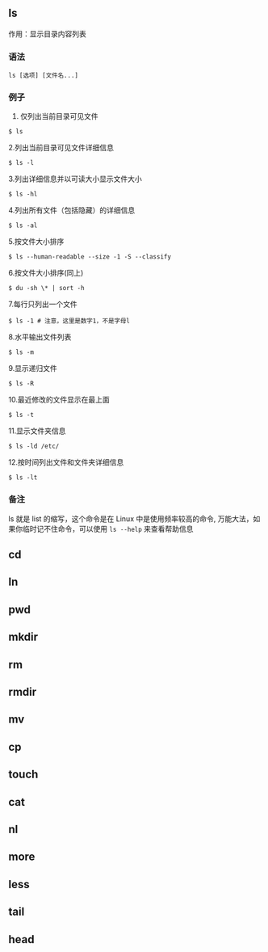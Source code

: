 ## ls

作用：显示目录内容列表

### 语法

```
ls [选项] [文件名...]
```

### 例子

1. 仅列出当前目录可见文件

```
$ ls
```

2.列出当前目录可见文件详细信息

```
$ ls -l
```

3.列出详细信息并以可读大小显示文件大小

```
$ ls -hl
```

4.列出所有文件（包括隐藏）的详细信息

```
$ ls -al
```

5.按文件大小排序

```
$ ls --human-readable --size -1 -S --classify
```

6.按文件大小排序(同上)

```
$ du -sh \* | sort -h
```

7.每行只列出一个文件

```
$ ls -1 # 注意，这里是数字1，不是字母l
```

8.水平输出文件列表

```
$ ls -m
```

9.显示递归文件

```
$ ls -R
```

10.最近修改的文件显示在最上面

```
$ ls -t
```

11.显示文件夹信息

```
$ ls -ld /etc/
```

12.按时间列出文件和文件夹详细信息

```
$ ls -lt
```

### 备注

ls 就是 list 的缩写，这个命令是在 Linux 中是使用频率较高的命令, 万能大法，如果你临时记不住命令，可以使用 `ls --help` 来查看帮助信息

## cd

## ln

## pwd

## mkdir

## rm

## rmdir

## mv

## cp

## touch

## cat

## nl

## more

## less

## tail

## head

```

```
